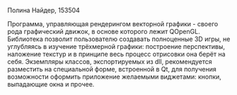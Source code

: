 Полина Найдер, 153504

Программа, управляющая рендерингом векторной графики - своего рода графический движок, в основе которого лежит QOpenGL.
Библиотека позволит пользователю создавать полноценные 3D игры, не углубляясь в изучение трёхмерной графики: построение перспективы, наложение текстур и в принципе весь процесс отрисовки она берёт на себя.
Экземпляры классов, экспортируемых из dll, рекомендуется разместить на специальной форме, встроенной в Qt, для получения возможности оформить приложение желаемыми виджетами: кнопки, выпадающие окна и прочее.
